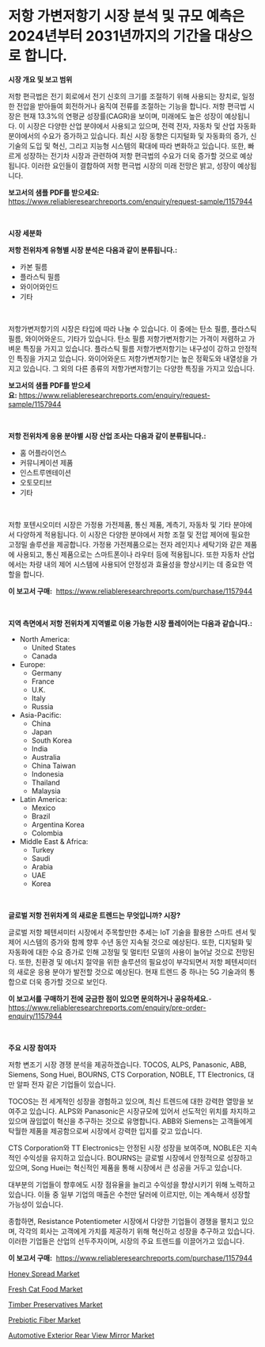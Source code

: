 <p><h1>저항 가변저항기 시장 분석 및 규모 예측은 2024년부터 2031년까지의 기간을 대상으로 합니다.</h1></p><p><strong>시장 개요 및 보고 범위</strong></p>
<p><p>저항 편극법은 전기 회로에서 전기 신호의 크기를 조절하기 위해 사용되는 장치로, 일정한 전압을 받아들여 회전하거나 움직여 전류를 조절하는 기능을 합니다. 저항 편극법 시장은 현재 13.3%의 연평균 성장률(CAGR)을 보이며, 미래에도 높은 성장이 예상됩니다. 이 시장은 다양한 산업 분야에서 사용되고 있으며, 전력 전자, 자동차 및 산업 자동화 분야에서의 수요가 증가하고 있습니다. 최신 시장 동향은 디지털화 및 자동화의 증가, 신기술의 도입 및 혁신, 그리고 지능형 시스템의 확대에 따라 변화하고 있습니다. 또한, 빠르게 성장하는 전기차 시장과 관련하여 저항 편극법의 수요가 더욱 증가할 것으로 예상됩니다. 이러한 요인들이 결합하여 저항 편극법 시장의 미래 전망은 밝고, 성장이 예상됩니다.</p></p>
<p><strong>보고서의 샘플 PDF를 받으세요:</strong> <a href="https://www.reliableresearchreports.com/enquiry/request-sample/1157944">https://www.reliableresearchreports.com/enquiry/request-sample/1157944</a></p>
<p>&nbsp;</p>
<p><strong>시장 세분화</strong></p>
<p><strong>저항 전위차계 유형별 시장 분석은 다음과 같이 분류됩니다.:</strong></p>
<p><ul><li>카본 필름</li><li>플라스틱 필름</li><li>와이어와인드</li><li>기타</li></ul></p>
<p>&nbsp;</p>
<p><p>저항가변저항기의 시장은 타입에 따라 나눌 수 있습니다. 이 중에는 탄소 필름, 플라스틱 필름, 와이어와운드, 기타가 있습니다. 탄소 필름 저항가변저항기는 가격이 저렴하고 가벼운 특징을 가지고 있습니다. 플라스틱 필름 저항가변저항기는 내구성이 강하고 안정적인 특징을 가지고 있습니다. 와이어와운드 저항가변저항기는 높은 정확도와 내열성을 가지고 있습니다. 그 외의 다른 종류의 저항가변저항기는 다양한 특징을 가지고 있습니다.</p></p>
<p><strong>보고서의 샘플 PDF를 받으세요:</strong>&nbsp;<a href="https://www.reliableresearchreports.com/enquiry/request-sample/1157944">https://www.reliableresearchreports.com/enquiry/request-sample/1157944</a></p>
<p>&nbsp;</p>
<p><strong> 저항 전위차계 응용 분야별 시장 산업 조사는 다음과 같이 분류됩니다.:</strong></p>
<p><ul><li>홈 어플라이언스</li><li>커뮤니케이션 제품</li><li>인스트루멘테이션</li><li>오토모티브</li><li>기타</li></ul></p>
<p>&nbsp;</p>
<p><p>저항 포텐시오미터 시장은 가정용 가전제품, 통신 제품, 계측기, 자동차 및 기타 분야에서 다양하게 적용됩니다. 이 시장은 다양한 분야에서 저항 조절 및 전압 제어에 필요한 고정밀 솔루션을 제공합니다. 가정용 가전제품으로는 전자 레인지나 세탁기와 같은 제품에 사용되고, 통신 제품으로는 스마트폰이나 라우터 등에 적용됩니다. 또한 자동차 산업에서는 차량 내의 제어 시스템에 사용되어 안정성과 효율성을 향상시키는 데 중요한 역할을 합니다.</p></p>
<p><strong>이 보고서 구매:</strong>&nbsp; <a href="https://www.reliableresearchreports.com/purchase/1157944">https://www.reliableresearchreports.com/purchase/1157944</a></p>
<p>&nbsp;</p>
<p><strong>지역 측면에서 저항 전위차계 지역별로 이용 가능한 시장 플레이어는 다음과 같습니다.:</strong></p>
<p><ul>
    <li>
        North America:
        <ul>
            <li>United States</li>
            <li>Canada</li>
        </ul>
    </li>
    <li>
        Europe:
        <ul>
            <li>Germany</li>
            <li>France</li>
            <li>U.K.</li>
            <li>Italy</li>
            <li>Russia</li>
        </ul>
    </li>
    <li>
        Asia-Pacific:
        <ul>
            <li>China</li>
            <li>Japan</li>
            <li>South Korea</li>
            <li>India</li>
            <li>Australia</li>
            <li>China Taiwan</li>
            <li>Indonesia</li>
            <li>Thailand</li>
            <li>Malaysia</li>
        </ul>
    </li>
    <li>
        Latin America:
        <ul>
            <li>Mexico</li>
            <li>Brazil</li>
            <li>Argentina Korea</li>
            <li>Colombia</li>
        </ul>
    </li>
    <li>
        Middle East & Africa:
        <ul>
            <li>Turkey</li>
            <li>Saudi</li>
            <li>Arabia</li>
            <li>UAE</li>
            <li>Korea</li>
        </ul>
    </li>
    </ul></p>
<p>&nbsp;</p>
<p><strong>글로벌 저항 전위차계 의 새로운 트렌드는 무엇입니까? 시장?</strong></p>
<p><p>글로벌 저항 페텐셔미터 시장에서 주목할만한 추세는 IoT 기술을 활용한 스마트 센서 및 제어 시스템의 증가와 함께 향후 수년 동안 지속될 것으로 예상된다. 또한, 디지털화 및 자동화에 대한 수요 증가로 인해 고정밀 및 멀티턴 모델의 사용이 늘어날 것으로 전망된다. 또한, 친환경 및 에너지 절약을 위한 솔루션의 필요성이 부각되면서 저항 페텐셔미터의 새로운 응용 분야가 발전할 것으로 예상된다. 현재 트렌드 중 하나는 5G 기술과의 통합으로 더욱 증가할 것으로 보인다.</p></p>
<p><strong>이 보고서를 구매하기 전에 궁금한 점이 있으면 문의하거나 공유하세요.</strong>- <a href="https://www.reliableresearchreports.com/enquiry/pre-order-enquiry/1157944">https://www.reliableresearchreports.com/enquiry/pre-order-enquiry/1157944</a></p>
<p>&nbsp;</p>
<p><strong>주요 시장 참여자</strong></p>
<p><p>저항 변조기 시장 경쟁 분석을 제공하겠습니다. TOCOS, ALPS, Panasonic, ABB, Siemens, Song Huei, BOURNS, CTS Corporation, NOBLE, TT Electronics, 대만 알파 전자 같은 기업들이 있습니다.</p><p>TOCOS는 전 세계적인 성장을 경험하고 있으며, 최신 트렌드에 대한 강력한 열망을 보여주고 있습니다. ALPS와 Panasonic은 시장규모에 있어서 선도적인 위치를 차지하고 있으며 끊임없이 혁신을 추구하는 것으로 유명합니다. ABB와 Siemens는 고객들에게 탁월한 제품을 제공함으로써 시장에서 강력한 입지를 갖고 있습니다.</p><p>CTS Corporation와 TT Electronics는 안정된 시장 성장을 보여주며, NOBLE은 지속적인 수익성을 유지하고 있습니다. BOURNS는 글로벌 시장에서 안정적으로 성장하고 있으며, Song Huei는 혁신적인 제품을 통해 시장에서 큰 성공을 거두고 있습니다.</p><p>대부분의 기업들이 향후에도 시장 점유율을 늘리고 수익성을 향상시키기 위해 노력하고 있습니다. 이들 중 일부 기업의 매출은 수천만 달러에 이르지만, 이는 계속해서 성장할 가능성이 있습니다.</p><p>종합하면, Resistance Potentiometer 시장에서 다양한 기업들이 경쟁을 펼치고 있으며, 각각의 회사는 고객에게 가치를 제공하기 위해 혁신하고 성장을 추구하고 있습니다. 이러한 기업들은 산업의 선두주자이며, 시장의 주요 트렌드를 이끌어가고 있습니다.</p></p>
<p><strong>이 보고서 구매:</strong>&nbsp;&nbsp;<a href="https://www.reliableresearchreports.com/purchase/1157944">https://www.reliableresearchreports.com/purchase/1157944</a></p>
<p><p><a href="https://view.publitas.com/reportprime-1/honey-spread-market-offers-provide-insightful-data-for-the-time-period-from-2024-to-2031-and-also-provide-analysis-based-on-application-type-and-region/">Honey Spread Market</a></p><p><a href="https://issuu.com/reportprime-2/docs/fresh-cat-food-market-size-2030.pptx">Fresh Cat Food Market</a></p><p><a href="https://github.com/WillieWoodard/Market-Research-Report-List-3/blob/main/timber-preservatives-market.md">Timber Preservatives Market</a></p><p><a href="https://view.publitas.com/reportprime-1/prebiotic-fiber-market-analysis-and-market-size-global-industry-overview-market-segmentation-and-forecast-2024-to-2031/">Prebiotic Fiber Market</a></p><p><a href="https://nifty-kite-d51.notion.site/Automotive-Exterior-Rear-View-Mirror-Market-Size-Global-Industry-Overview-Market-Segmentation-and--05d28a3c14684236b7b2056385a4c7e8">Automotive Exterior Rear View Mirror Market</a></p></p>
